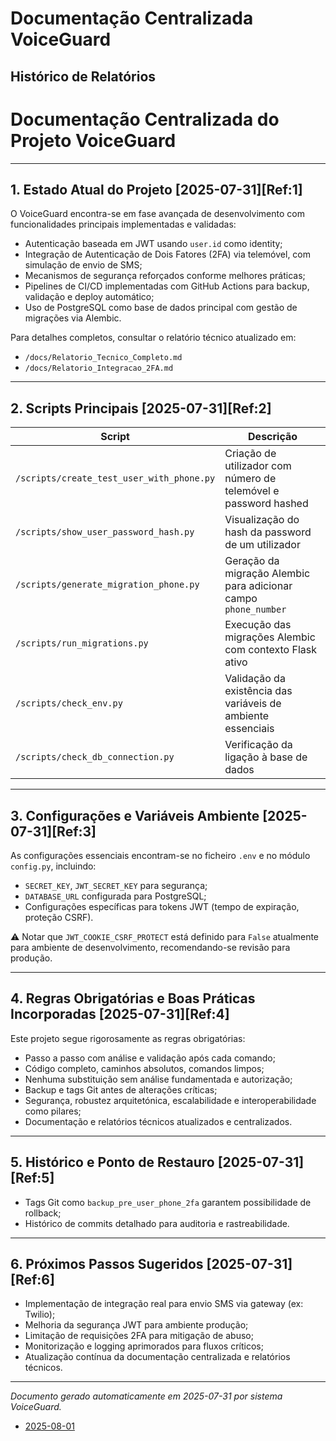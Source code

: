 # Documentação Centralizada VoiceGuard

## Histórico de Relatórios

# Documentação Centralizada do Projeto VoiceGuard

---

## 1. Estado Atual do Projeto [2025-07-31][Ref:1]

O VoiceGuard encontra-se em fase avançada de desenvolvimento com funcionalidades principais implementadas e validadas:

- Autenticação baseada em JWT usando `user.id` como identity;
- Integração de Autenticação de Dois Fatores (2FA) via telemóvel, com simulação de envio de SMS;
- Mecanismos de segurança reforçados conforme melhores práticas;
- Pipelines de CI/CD implementadas com GitHub Actions para backup, validação e deploy automático;
- Uso de PostgreSQL como base de dados principal com gestão de migrações via Alembic.

Para detalhes completos, consultar o relatório técnico atualizado em:
- `/docs/Relatorio_Tecnico_Completo.md`
- `/docs/Relatorio_Integracao_2FA.md`

---

## 2. Scripts Principais [2025-07-31][Ref:2]

| Script                                | Descrição                                                  |
|-------------------------------------|------------------------------------------------------------|
| `/scripts/create_test_user_with_phone.py`  | Criação de utilizador com número de telemóvel e password hashed |
| `/scripts/show_user_password_hash.py`      | Visualização do hash da password de um utilizador         |
| `/scripts/generate_migration_phone.py`     | Geração da migração Alembic para adicionar campo `phone_number` |
| `/scripts/run_migrations.py`                 | Execução das migrações Alembic com contexto Flask ativo  |
| `/scripts/check_env.py`                       | Validação da existência das variáveis de ambiente essenciais |
| `/scripts/check_db_connection.py`            | Verificação da ligação à base de dados                    |

---

## 3. Configurações e Variáveis Ambiente [2025-07-31][Ref:3]

As configurações essenciais encontram-se no ficheiro `.env` e no módulo `config.py`, incluindo:

- `SECRET_KEY`, `JWT_SECRET_KEY` para segurança;
- `DATABASE_URL` configurada para PostgreSQL;
- Configurações específicas para tokens JWT (tempo de expiração, proteção CSRF).

⚠️ Notar que `JWT_COOKIE_CSRF_PROTECT` está definido para `False` atualmente para ambiente de desenvolvimento, recomendando-se revisão para produção.

---

## 4. Regras Obrigatórias e Boas Práticas Incorporadas [2025-07-31][Ref:4]

Este projeto segue rigorosamente as regras obrigatórias:

- Passo a passo com análise e validação após cada comando;
- Código completo, caminhos absolutos, comandos limpos;
- Nenhuma substituição sem análise fundamentada e autorização;
- Backup e tags Git antes de alterações críticas;
- Segurança, robustez arquitetónica, escalabilidade e interoperabilidade como pilares;
- Documentação e relatórios técnicos atualizados e centralizados.

---

## 5. Histórico e Ponto de Restauro [2025-07-31][Ref:5]

- Tags Git como `backup_pre_user_phone_2fa` garantem possibilidade de rollback;
- Histórico de commits detalhado para auditoria e rastreabilidade.

---

## 6. Próximos Passos Sugeridos [2025-07-31][Ref:6]

- Implementação de integração real para envio SMS via gateway (ex: Twilio);
- Melhoria da segurança JWT para ambiente produção;
- Limitação de requisições 2FA para mitigação de abuso;
- Monitorização e logging aprimorados para fluxos críticos;
- Atualização contínua da documentação centralizada e relatórios técnicos.

---

*Documento gerado automaticamente em 2025-07-31 por sistema VoiceGuard.*
- [2025-08-01](Documentacao_Centralizada_2025-08-01.md)
